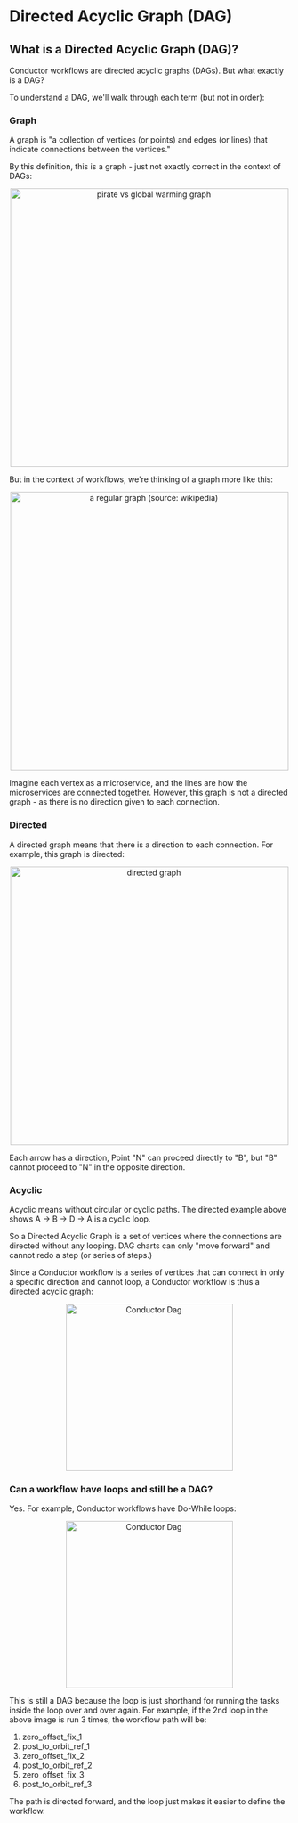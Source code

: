 # Directed Acyclic Graph (DAG)

## What is a Directed Acyclic Graph (DAG)?

Conductor workflows are directed acyclic graphs (DAGs). But what exactly is a DAG?

To understand a DAG, we'll walk through each term (but not in order):

### Graph

A graph is "a collection of vertices (or points) and edges (or lines) that indicate connections between the vertices."

By this definition, this is a graph - just not exactly correct in the context of DAGs:

<p align="center"><img src="/content/img/pirate_graph.gif" alt="pirate vs global warming graph" width="500" style={{paddingBottom: 40, paddingTop: 40}} /></p>

But in the context of workflows, we're thinking of a graph more like this:

<p align="center"><img src="/content/img/regular_graph.png" alt="a regular graph (source: wikipedia)" width="500" style={{paddingBottom: 40, paddingTop: 40}} /></p>

Imagine each vertex as a microservice, and the lines are how the microservices are connected together. However, this graph is not a directed graph - as there is no direction given to each connection.

### Directed

A directed graph means that there is a direction to each connection. For example, this graph is directed:

<p align="center"><img src="/content/img/directed_graph.png" alt="directed graph" width="500" style={{paddingBottom: 40, paddingTop: 40}} /></p>

Each arrow has a direction, Point "N" can proceed directly to "B", but "B" cannot proceed to "N" in the opposite direction.

### Acyclic

Acyclic means without circular or cyclic paths. The directed example above shows A -> B -> D -> A is a cyclic loop.

So a Directed Acyclic Graph is a set of vertices where the connections are directed without any looping. DAG charts can only "move forward" and cannot redo a step (or series of steps.)

Since a Conductor workflow is a series of vertices that can connect in only a specific direction and cannot loop, a Conductor workflow is thus a directed acyclic graph:

<p align="center"><img src="/content/img/dag_workflow2.png" alt="Conductor Dag" width="300" style={{paddingBottom: 40, paddingTop: 40}} /></p>

### Can a workflow have loops and still be a DAG?

Yes. For example, Conductor workflows have Do-While loops:

<p align="center"><img src="/content/img/dag_workflow.png" alt="Conductor Dag" width="300" style={{paddingBottom: 40, paddingTop: 40}} /></p>

This is still a DAG because the loop is just shorthand for running the tasks inside the loop over and over again. For example, if the 2nd loop in the above image is run 3 times, the workflow path will be:

1. zero_offset_fix_1
2. post_to_orbit_ref_1
3. zero_offset_fix_2
4. post_to_orbit_ref_2
5. zero_offset_fix_3
6. post_to_orbit_ref_3

The path is directed forward, and the loop just makes it easier to define the workflow.
